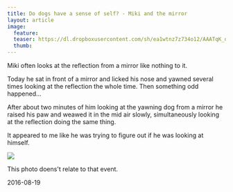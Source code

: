 ```yaml
---
title: Do dogs have a sense of self? - Miki and the mirror
layout: article
image:
  feature:
  teaser: https://dl.dropboxusercontent.com/sh/ea1wtnz7z734o12/AAATqK_dCx6_yIMt5B326OQwa/blogi/IMG_20160726_101217-245px.jpg
  thumb:
---
```


Miki often looks at the reflection from a mirror like nothing to it.

Today he sat in front of a mirror and licked his nose and yawned several times looking at the reflection the whole time. Then something odd happened...

After about two minutes of him looking at the yawning dog from a mirror he raised his paw and weawed it in the mid air slowly, simultaneously looking at the reflection doing the same thing.

It appeared to me like he was trying to figure out if he was looking at himself.

[![](https://dl.dropboxusercontent.com/sh/ea1wtnz7z734o12/AAB_Rmt_mX3CDYEIhgb3AuuSa/blogi/IMG_20160726_101217-800px.jpg)](https://dl.dropboxusercontent.com/sh/ea1wtnz7z734o12/AACuKFxAIIkf5uM5E6g1zpjfa/blogi/IMG_20160726_101217.jpg)

This photo doens't relate to that event.

2016-08-19
